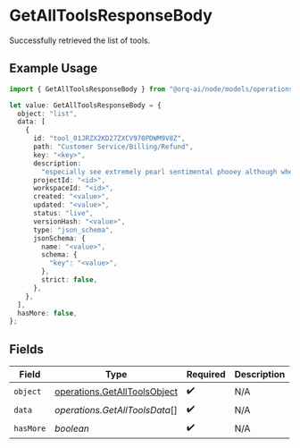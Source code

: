 # GetAllToolsResponseBody

Successfully retrieved the list of tools.

## Example Usage

```typescript
import { GetAllToolsResponseBody } from "@orq-ai/node/models/operations";

let value: GetAllToolsResponseBody = {
  object: "list",
  data: [
    {
      id: "tool_01JRZX2KD27ZXCV970PDWM9V8Z",
      path: "Customer Service/Billing/Refund",
      key: "<key>",
      description:
        "especially see extremely pearl sentimental phooey although wherever microblog aha",
      projectId: "<id>",
      workspaceId: "<id>",
      created: "<value>",
      updated: "<value>",
      status: "live",
      versionHash: "<value>",
      type: "json_schema",
      jsonSchema: {
        name: "<value>",
        schema: {
          "key": "<value>",
        },
        strict: false,
      },
    },
  ],
  hasMore: false,
};
```

## Fields

| Field                                                                        | Type                                                                         | Required                                                                     | Description                                                                  |
| ---------------------------------------------------------------------------- | ---------------------------------------------------------------------------- | ---------------------------------------------------------------------------- | ---------------------------------------------------------------------------- |
| `object`                                                                     | [operations.GetAllToolsObject](../../models/operations/getalltoolsobject.md) | :heavy_check_mark:                                                           | N/A                                                                          |
| `data`                                                                       | *operations.GetAllToolsData*[]                                               | :heavy_check_mark:                                                           | N/A                                                                          |
| `hasMore`                                                                    | *boolean*                                                                    | :heavy_check_mark:                                                           | N/A                                                                          |